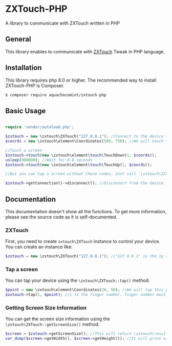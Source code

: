 # ZXTouch-PHP

A library to communicate with ZXTouch written in PHP

## General

This library enables to communicate with [ZXTouch](https://github.com/xuan32546/IOS13-SimulateTouch) Tweak in PHP language. 

## Installation

This library requires php 8.0 or higher. The recommended way to install ZXTouch-PHP is Composer.

```bash
$ composer require aquachocomint/zxtouch-php
```

## Basic Usage

```php

require 'vendor/autoload.php';

$zxtouch = new \zxtouch\ZXTouch("127.0.0.1"); //Connect to the device that is running ZXTouch
$coords = new \zxtouch\element\Coordinates(500, 750); //We will touch the screen at this point

//Touch a screen
$zxtouch->touch(new \zxtouch\element\touch\TouchDown(1, $coords));
usleep(800000); //Wait for 0.8 seconds
$zxtouch->touch(new \zxtouch\element\touch\TouchUp(1, $coords));

//But you can tap a screen without these codes. Just call `\zxtouch\ZXTouch::tap()` method. (required v1.2.0 or higher)

$zxtouch->getConnection()->disconnect(); //Disconnect from the device
```

## Documentation

This documentation doesn't show all the functions. To get more information, please see the source code as it is self-documented.

### ZXTouch

First, you need to create `zxtouch\ZXTouch` instance to control your device. You can create an instance like:

```php
$zxtouch = new \zxtouch\ZXTouch("127.0.0.1"); //"127.0.0.1" is the ip address to connect the device
```

### Tap a screen

You can tap your device using the `\zxtouch\ZXTouch::tap()` method.

```php
$point = new \zxtouch\element\Coordinates(20, 50); //We will tap this point
$zxtouch->tap(1, $point); //1 is the finger number. finger number must be between 1 and 18.
```

### Getting Screen Size Information

You can get the screen size information using the `\zxtouch\ZXTouch::getScreenSize()` method.

```php
$screen = $zxtouch->getScreenSize(); //This will return \zxtouch\result\ScreenSizeResult
var_dump($screen->getWidth(), $screen->getHeight()); //It will print width and height information
```